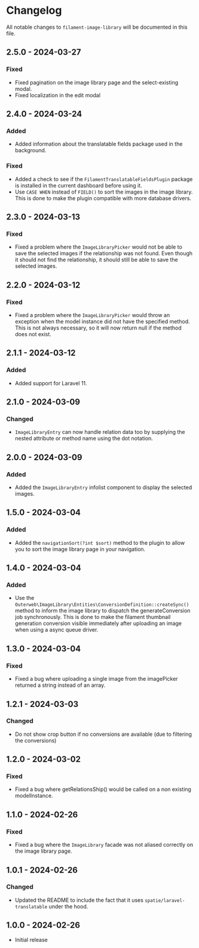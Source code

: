 # Changelog

All notable changes to `filament-image-library` will be documented in this file.

## 2.5.0 - 2024-03-27

### Fixed

- Fixed pagination on the image library page and the select-existing modal.
- Fixed localization in the edit modal

## 2.4.0 - 2024-03-24

### Added

- Added information about the translatable fields package used in the background.

### Fixed

- Added a check to see if the `FilamentTranslatableFieldsPlugin` package is installed in the current dashboard before using it.
- Use `CASE WHEN` instead of `FIELD()` to sort the images in the image library. This is done to make the plugin compatible with more database drivers.

## 2.3.0 - 2024-03-13

### Fixed

- Fixed a problem where the `ImageLibraryPicker` would not be able to save the selected images if the relationship was not found. Even though it should not find the relationship, it should still be able to save the selected images.

## 2.2.0 - 2024-03-12

### Fixed

- Fixed a problem where the `ImageLibraryPicker` would throw an exception when the model instance did not have the specified method. This is not always necessary, so it will now return null if the method does not exist.

## 2.1.1 - 2024-03-12

### Added

- Added support for Laravel 11.

## 2.1.0 - 2024-03-09

### Changed

- `ImageLibraryEntry` can now handle relation data too by supplying the nested attribute or method name using the dot notation.

## 2.0.0 - 2024-03-09

### Added

- Added the `ImageLibraryEntry` infolist component to display the selected images.

## 1.5.0 - 2024-03-04

### Added

- Added the `navigationSort(?int $sort)` method to the plugin to allow you to sort the image library page in your navigation.

## 1.4.0 - 2024-03-04

### Added

- Use the `Outerweb\ImageLibrary\Entities\ConversionDefinition::createSync()` method to inform the image library to dispatch the generateConversion job synchronously. This is done to make the filament thumbnail generation conversion visible immediately after uploading an image when using a async queue driver.

## 1.3.0 - 2024-03-04

### Fixed

- Fixed a bug where uploading a single image from the imagePicker returned a string instead of an array.

## 1.2.1 - 2024-03-03

### Changed

- Do not show crop button if no conversions are available (due to filtering the conversions)

## 1.2.0 - 2024-03-02

### Fixed

- Fixed a bug where getRelationsShip() would be called on a non existing modelInstance.

## 1.1.0 - 2024-02-26

### Fixed

- Fixed a bug where the `ImageLibrary` facade was not aliased correctly on the image library page.

## 1.0.1 - 2024-02-26

### Changed

- Updated the README to include the fact that it uses `spatie/laravel-translatable` under the hood.

## 1.0.0 - 2024-02-26

- Initial release
